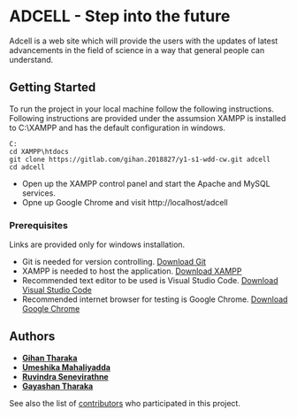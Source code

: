 # ADCELL - Step into the future

Adcell is a web site which will provide the users with the updates of latest advancements in the field of science in a way that general people can understand.

## Getting Started

To run the project in your local machine follow the following instructions.
Following instructions are provided under the assumsion XAMPP is installed to C:\XAMPP and has the default configuration in windows.

```
C:
cd XAMPP\htdocs
git clone https://gitlab.com/gihan.2018827/y1-s1-wdd-cw.git adcell
cd adcell
```

* Open up the XAMPP control panel and start the Apache and MySQL services.
* Opne up Google Chrome and visit http://localhost/adcell

### Prerequisites

Links are provided only for windows installation.

* Git is needed for version controlling. [Download Git](https://github-production-release-asset-2e65be.s3.amazonaws.com/23216272/081b0800-c8c2-11e8-9f25-2e5ceff4ec71?X-Amz-Algorithm=AWS4-HMAC-SHA256&X-Amz-Credential=AKIAIWNJYAX4CSVEH53A%2F20181211%2Fus-east-1%2Fs3%2Faws4_request&X-Amz-Date=20181211T032117Z&X-Amz-Expires=300&X-Amz-Signature=ef32e77bec6827554be68742a278a4bf8f8f569e1a5b7f62251d971dfbbdf61b&X-Amz-SignedHeaders=host&actor_id=45475809&response-content-disposition=attachment%3B%20filename%3DGit-2.19.1-64-bit.exe&response-content-type=application%2Foctet-stream)
* XAMPP is needed to host the application. [Download XAMPP](https://downloadsapachefriends.global.ssl.fastly.net/7.2.12/xampp-win32-7.2.12-0-VC15-installer.exe?from_af=true)
* Recommended text editor to be used is Visual Studio Code. [Download Visual Studio Code](https://az764295.vo.msecnd.net/stable/bc24f98b5f70467bc689abf41cc5550ca637088e/VSCodeUserSetup-x64-1.29.1.exe)
* Recommended internet browser for testing is Google Chrome. [Download Google Chrome](https://dl.google.com/tag/s/appguid%3D%7B8A69D345-D564-463C-AFF1-A69D9E530F96%7D%26iid%3D%7B4FB53D9F-40EC-D560-4F64-DF24644F409A%7D%26lang%3Den%26browser%3D4%26usagestats%3D0%26appname%3DGoogle%2520Chrome%26needsadmin%3Dprefers%26ap%3Dx64-stable-statsdef_1%26installdataindex%3Dempty/update2/installers/ChromeSetup.exe)

## Authors

* [**Gihan Tharaka**](https://gitlab.com/gihan.2018827)
* [**Umeshika Mahaliyadda**](https://gitlab.com/umeshika.2018859)
* [**Ruvindra Senevirathne**](https://gitlab.com/ruvindra.2018848)
* [**Gayashan Tharaka**](https://gitlab.com/gayashan.2018864)

See also the list of [contributors](https://gitlab.com/gihan.2018827/y1-s1-wdd-cw/contributors) who participated in this project.